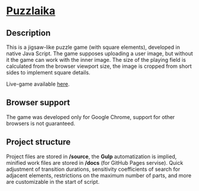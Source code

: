 # [Puzzlaika](https://crydy.github.io/Puzzlaika/)

## Description

This is a jigsaw-like puzzle game (with square elements), developed in native Java Script. The game supposes uploading a user image, but without it the game can work with the inner image. The size of the playing field is calculated from the browser viewport size, the image is cropped from short sides to implement square details.

Live-game available [here](https://crydy.github.io/Puzzlaika/).

## Browser support

The game was developed only for Google Chrome, support for other browsers is not guaranteed.

## Project structure

Project files are stored in **/source**, the **Gulp** automatization is implied, minified work files are stored in **/docs** (for GitHub Pages servise). Quick adjustment of transition durations, sensitivity coefficients of search for adjacent elements, restrictions on the maximum number of parts, and more are customizable in the start of script.